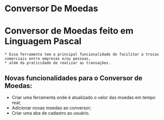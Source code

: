 # Conversor De Moedas

Conversor de Moedas feito em Linguagem Pascal
========

```
* Essa ferramenta tem a principal funcionalidade de facilitar a trocas comerciais entre empresas e/ou pessoas,
* além da praticidade de realizar as transações.

```


Novas funcionalidades para o Conversor de Moedas:
-----------

- Criar uma ferramenta onde é atualizado o valor das moedas em tempo real;
- Adicionar novas moedas ao conversor;
- Criar uma aba de cadastro ao usuário.





